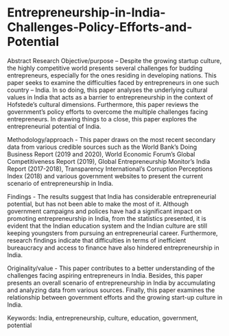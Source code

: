 # Entrepreneurship-in-India-Challenges-Policy-Efforts-and-Potential

Abstract Research Objective/purpose – Despite the growing startup culture, the highly competitive world presents several challenges for budding entrepreneurs, especially for the ones residing in developing nations. This paper seeks to examine the difficulties faced by entrepreneurs in one such country – India. In so doing, this paper analyses the underlying cultural values in India that acts as a barrier to entrepreneurship in the context of Hofstede’s cultural dimensions. Furthermore, this paper reviews the government’s policy efforts to overcome the multiple challenges facing entrepreneurs. In drawing things to a close, this paper explores the entrepreneurial potential of India. 

Methodology/approach - This paper draws on the most recent secondary data from various credible sources such as the World Bank’s Doing Business Report (2019 and 2020), World Economic Forum’s Global Competitiveness Report (2019), Global Entrepreneurship Monitor’s India Report (2017-2018), Transparency International’s Corruption Perceptions Index (2018) and various government websites to present the current scenario of entrepreneurship in India. 

Findings - The results suggest that India has considerable entrepreneurial potential, but has not been able to make the most of it. Although government campaigns and polices have had a significant impact on promoting entrepreneurship in India, from the statistics presented, it is evident that the Indian education system and the Indian culture are still keeping youngsters from pursuing an entrepreneurial career. Furthermore, research findings indicate that difficulties in terms of inefficient bureaucracy and access to finance have also hindered entrepreneurship in India. 

Originality/value - This paper contributes to a better understanding of the challenges facing aspiring entrepreneurs in India. Besides, this paper presents an overall scenario of entrepreneurship in India by accumulating and analyzing data from various sources. Finally, this paper examines the relationship between government efforts and the growing start-up culture in India.

Keywords: India, entrepreneurship, culture, education, government, potential
